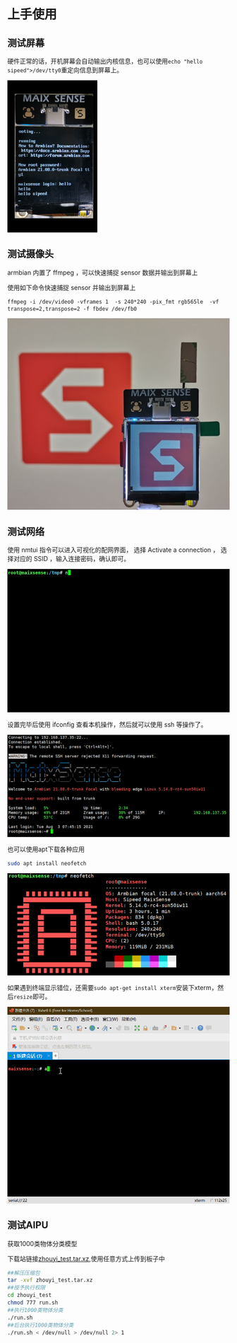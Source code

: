 # 上手使用

## 测试屏幕

硬件正常的话，开机屏幕会自动输出内核信息，也可以使用`echo "hello sipeed">/dev/tty0`重定向信息到屏幕上。

<img src="./assets/image-20210805150728052.png" alt="image-20210805150728052" style="zoom:50%;" />

## 测试摄像头

armbian 内置了 ffmpeg ，可以快速捕捉 sensor 数据并输出到屏幕上

使用如下命令快速捕捉 sensor 并输出到屏幕上

    ffmpeg -i /dev/video0 -vframes 1  -s 240*240 -pix_fmt rgb565le  -vf transpose=2,transpose=2 -f fbdev /dev/fb0


![image-20210805165654537](./assets/image-20210805165654537.png)

## 测试网络

使用 nmtui 指令可以进入可视化的配网界面，
选择 Activate a connection ， 选择对应的 SSID ，输入连接密码，确认即可。

![202108051626](./assets/202108051626.gif)



设置完毕后使用 ifconfig 查看本机操作，然后就可以使用 ssh 等操作了。

![image-20210805162936212](./assets/image-20210805162936212.png)

也可以使用apt下载各种应用

```bash
sudo apt install neofetch
```

![image-20210805165620823](./assets/image-20210805165620823.png)

如果遇到终端显示错位，还需要`sudo apt-get install xterm`安装下xterm，然后`resize`即可。

![202108061015](./assets/202108061015.gif)

## 测试AIPU

获取1000类物体分类模型

下载站链接[zhouyi_test.tar.xz](https://dl.sipeed.com/shareURL/MaixII/MaixII-A/example),使用任意方式上传到板子中

```bash
##解压压缩包
tar -xvf zhouyi_test.tar.xz
##授予执行权限
cd zhouyi_test
chmod 777 run.sh
##执行1000类物体分类
./run.sh
##后台执行1000类物体分类
./run.sh < /dev/null > /dev/null 2> 1 
```
